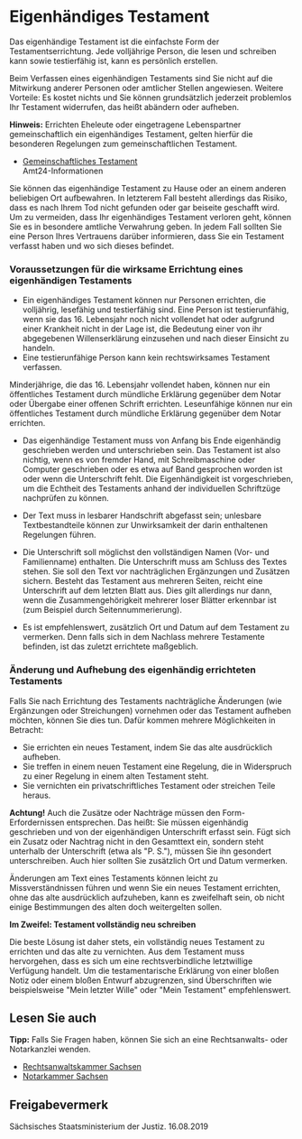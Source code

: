# Eigenhändiges Testament

Das eigenhändige Testament ist die einfachste Form der Testamentserrichtung. Jede volljährige Person, die lesen und schreiben kann sowie testierfähig ist, kann es persönlich erstellen.

Beim Verfassen eines eigenhändigen Testaments sind Sie nicht auf die Mitwirkung anderer Personen oder amtlicher Stellen angewiesen. Weitere Vorteile: Es kostet nichts und Sie können grundsätzlich jederzeit problemlos Ihr Testament widerrufen, das heißt abändern oder aufheben.

**Hinweis:** Errichten Eheleute oder eingetragene Lebenspartner gemeinschaftlich ein eigenhändiges Testament, gelten hierfür die besonderen Regelungen zum gemeinschaftlichen Testament.

* [Gemeinschaftliches Testament](https://amt24dev.sachsen.de/zufi/lebenslagen/5000134)  
  Amt24-Informationen

Sie können das eigenhändige Testament zu Hause oder an einem anderen beliebigen Ort aufbewahren. In letzterem Fall besteht allerdings das Risiko, dass es nach Ihrem Tod nicht gefunden oder gar beiseite geschafft wird. Um zu vermeiden, dass Ihr eigenhändiges Testament verloren geht, können Sie es in besondere amtliche Verwahrung geben. In jedem Fall sollten Sie eine Person Ihres Vertrauens darüber informieren, dass Sie ein Testament verfasst haben und wo sich dieses befindet.

### Voraussetzungen für die wirksame Errichtung eines eigenhändigen Testaments

* Ein eigenhändiges Testament können nur Personen errichten, die volljährig, lesefähig und testierfähig sind. Eine Person ist testierunfähig, wenn sie das 16. Lebensjahr noch nicht vollendet hat oder aufgrund einer Krankheit nicht in der Lage ist, die Bedeutung einer von ihr abgegebenen Willenserklärung einzusehen und nach dieser Einsicht zu handeln.
* Eine testierunfähige Person kann kein rechtswirksames Testament verfassen.

Minderjährige, die das 16. Lebensjahr vollendet haben, können nur ein öffentliches Testament durch mündliche Erklärung gegenüber dem Notar oder Übergabe einer offenen Schrift errichten. Leseunfähige können nur ein öffentliches Testament durch mündliche Erklärung gegenüber dem Notar errichten.

* Das eigenhändige Testament muss von Anfang bis Ende eigenhändig geschrieben werden und unterschrieben sein. Das Testament ist also nichtig, wenn es von fremder Hand, mit Schreibmaschine oder Computer geschrieben oder es etwa auf Band gesprochen worden ist oder wenn die Unterschrift fehlt. Die Eigenhändigkeit ist vorgeschrieben, um die Echtheit des Testaments anhand der individuellen Schriftzüge nachprüfen zu können.

* Der Text muss in lesbarer Handschrift abgefasst sein; unlesbare Textbestandteile können zur Unwirksamkeit der darin enthaltenen Regelungen führen.
* Die Unterschrift soll möglichst den vollständigen Namen (Vor- und Familienname) enthalten. Die Unterschrift muss am Schluss des Textes stehen. Sie soll den Text vor nachträglichen Ergänzungen und Zusätzen sichern. Besteht das Testament aus mehreren Seiten, reicht eine Unterschrift auf dem letzten Blatt aus. Dies gilt allerdings nur dann, wenn die Zusammengehörigkeit mehrerer loser Blätter erkennbar ist (zum Beispiel durch Seitennummerierung).
* Es ist empfehlenswert, zusätzlich Ort und Datum auf dem Testament zu vermerken. Denn falls sich in dem Nachlass mehrere Testamente befinden, ist das zuletzt errichtete maßgeblich.

### Änderung und Aufhebung des eigenhändig errichteten Testaments

Falls Sie nach Errichtung des Testaments nachträgliche Änderungen (wie Ergänzungen oder Streichungen) vornehmen oder das Testament aufheben möchten, können Sie dies tun. Dafür kommen mehrere Möglichkeiten in Betracht:

* Sie errichten ein neues Testament, indem Sie das alte ausdrücklich aufheben.
* Sie treffen in einem neuen Testament eine Regelung, die in Widerspruch zu einer Regelung in einem alten Testament steht.
* Sie vernichten ein privatschriftliches Testament oder streichen Teile heraus.

**Achtung!** Auch die Zusätze oder Nachträge müssen den Form-Erfordernissen entsprechen. Das heißt: Sie müssen eigenhändig geschrieben und von der eigenhändigen Unterschrift erfasst sein. Fügt sich ein Zusatz oder Nachtrag nicht in den Gesamttext ein, sondern steht unterhalb der Unterschrift (etwa als "P. S."), müssen Sie ihn gesondert unterschreiben. Auch hier sollten Sie zusätzlich Ort und Datum vermerken.

Änderungen am Text eines Testaments können leicht zu Missverständnissen führen und wenn Sie ein neues Testament errichten, ohne das alte ausdrücklich aufzuheben, kann es zweifelhaft sein, ob nicht einige Bestimmungen des alten doch weitergelten sollen.

**Im Zweifel: Testament vollständig neu schreiben**

Die beste Lösung ist daher stets, ein vollständig neues Testament zu errichten und das alte zu vernichten. Aus dem Testament muss hervorgehen, dass es sich um eine rechtsverbindliche letztwillige Verfügung handelt. Um die testamentarische Erklärung von einer bloßen Notiz oder einem bloßen Entwurf abzugrenzen, sind Überschriften wie beispielsweise "Mein letzter Wille" oder "Mein Testament" empfehlenswert.

## Lesen Sie auch

**Tipp:** Falls Sie Fragen haben, können Sie sich an eine Rechtsanwalts- oder Notarkanzlei wenden.

* [Rechtsanwaltskammer Sachsen](https://www.rak-sachsen.de/kontakt/ "Kontakt zu der Rechtsanwaltskammer Sachsen herstellen")
* [Notarkammer Sachsen](http://www.notarkammer-sachsen.de/anfahrt "Kontakt zur Notarkammer Sachsen herstellen")

## Freigabevermerk

Sächsisches Staatsministerium der Justiz. 16.08.2019
